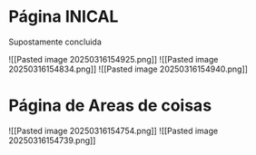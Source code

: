 # Página INICAL
Supostamente concluida

![[Pasted image 20250316154925.png]]
![[Pasted image 20250316154834.png]]
![[Pasted image 20250316154940.png]]


# **Página de Areas de coisas**
![[Pasted image 20250316154754.png]]
![[Pasted image 20250316154739.png]]
